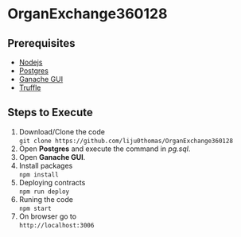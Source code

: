 # OrganExchange360128
## Prerequisites
- [Nodejs](https://nodejs.org/dist/v12.16.1/node-v12.16.1-x64.msi)
- [Postgres](https://nodejs.org/dist/v12.16.1/node-v12.16.1-x64.msi)
- [Ganache GUI](https://github.com/trufflesuite/ganache/releases/download/v2.1.2/Ganache-2.1.2-win-x64.appx)
- [Truffle](https://www.trufflesuite.com/docs/truffle/getting-started/installation)

## Steps to Execute
1. Download/Clone the code  
```git clone https://github.com/liju0thomas/OrganExchange360128```
2. Open **Postgres** and execute the command in *pg.sql*.
3. Open **Ganache GUI**.
4. Install packages  
```npm install```
5. Deploying contracts  
```npm run deploy```
6. Runing the code  
```npm start```
7. On browser go to  
```http://localhost:3006```

